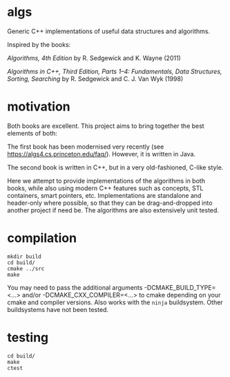 # algs
Generic C++ implementations of useful data structures and algorithms.

Inspired by the books:

*Algorithms, 4th Edition* by R. Sedgewick and K. Wayne (2011)

*Algorithms in C++, Third Edition, Parts 1–4: Fundamentals, Data Structures, Sorting, Searching* by R. Sedgewick and C. J. Van Wyk (1998)

# motivation
Both books are excellent. This project aims to bring together the best elements of both:

The first book has been modernised very recently (see https://algs4.cs.princeton.edu/faq/). However, it is written in Java.

The second book is written in C++, but in a very old-fashioned, C-like style.

Here we attempt to provide implementations of the algorithms in both books, while also using modern C++ features such as concepts, STL containers, smart pointers, etc. Implementations are standalone and header-only where possible, so that they can be drag-and-dropped into another project if need be. The algorithms are also extensively unit tested.

# compilation
    mkdir build
    cd build/
    cmake ../src
    make

You may need to pass the additional arguments -DCMAKE_BUILD_TYPE=<...> and/or -DCMAKE_CXX_COMPILER=<...> to cmake depending on your cmake and compiler versions.
Also works with the `ninja` buildsystem. Other buildsystems have not been tested.

# testing
    cd build/
    make
    ctest
